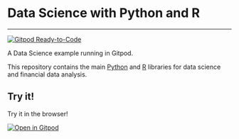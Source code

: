 # Data Science with Python and R
---

[![Gitpod Ready-to-Code](https://img.shields.io/badge/Gitpod-Ready--to--Code-blue?logo=gitpod)](https://gitpod.io/#https://github.com/igoandrade/data-science-gitpod-template)

A Data Science example running in Gitpod.

This repository contains the main [Python](https://www.python.org/) and [R](https://www.r-project.org/) libraries for data science and financial data analysis.

## Try it!

Try it in the browser!

[![Open in Gitpod](https://gitpod.io/button/open-in-gitpod.svg)](https://gitpod.io/#https://github.com/igoandrade-pi/data-science-gitpod-template)
